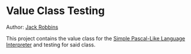 # Value Class Testing
Author: [Jack Robbins](https://github.com/jackr276)


This project contains the value class for the [Simple Pascal-Like Language Interpreter](https://github.com/jackr276/Simple-Pascal-Like-Language-Interpreter) and testing for said class.
